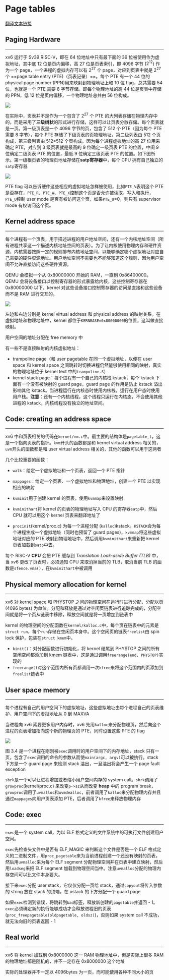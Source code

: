 # Page tables

[翻译文本链接](https://mit-public-courses-cn-translatio.gitbook.io/mit6-s081/lec04-page-tables-frans)

## Paging Hardware
---

xv6 运行于 Sv39 RISC-V，即在 64 位地址中只有最下面的 39 位被使用作为虚拟地址，其中底 12 位是页内偏移，高 27 位是页表索引，即 4096 字节 ($2^{12}$) 作为一个 page，一个进程的虚拟内存可以有 $2^{27}$ 个 page，对应到页表中就是 $2^{27}$ 个 ==page table entry (PTE)（页表记录）==。每个 PTE 有一个 44 位的 physical page number (PPN)用来映射到物理地址上和 10 位 flag，总共需要 54 位，也就是一个 PTE 需要 8 字节存储。即每个物理地址的高 44 位是页表中存储的 PPN，低 12 位是页内偏移，一个物理地址总共由 56 位构成。

![](https://fanxiao.tech/assets/img/posts/MIT_6S081/image-20210123111515788.png)

在实际中，页表并不是作为一个包含了 $2^{27}$ 个 PTE 的大列表存储在物理内存中的，而是采用了**三级树状**的形式进行存储，这样可以让页表分散存储。每个页表就是一页。第一级页表是一个 4096 字节的页，包含了 512 个 PTE（因为每个 PTE 需要 8 字节），每个 PTE 存储了下级页表的页物理地址，第二级列表由 512 个页构成，第三级列表由 512\*512 个页构成。因为每个进程虚拟地址的高 27 位用来确定 PTE，对应到 3 级页表就是最高的 9 位确定一级页表 PTE 的位置，中间 9 位确定二级页表 PTE 的位置，最低 9 位确定三级页表 PTE 的位置。如下图所示。第一级根页表的物理页地址存储在**satp寄存器**中，每个 CPU 拥有自己独立的`satp`寄存器



![](https://fanxiao.tech/assets/img/posts/MIT_6S081/image-20210123130906787.png)

PTE flag 可以告诉硬件这些相应的虚拟地址怎样被使用，比如`PTE_V`表明这个 PTE 是否存在，`PTE_R`、`PTE_W`、`PTE_X`控制这个页是否允许被读取、写入和执行，`PTE_U`控制 user mode 是否有权访问这个页，如果`PTE_U`=0，则只有 supervisor mode 有权访问这个页。

## Kernel address space
---

每个进程有一个页表，用于描述进程的用户地址空间，还有一个内核地址空间（所有进程共享这一个描述内核地址空间的页表）。为了让内核使用物理内存和硬件资源，内核需要按照一定的规则排布内核地址空间，以能够确定哪个虚拟地址对应自己需要的硬件资源地址。用户地址空间不需要也不能够知道这个规则，因为用户空间不允许直接访问这些硬件资源。

QEMU 会模拟一个从 0x80000000 开始的 RAM，一直到 0x86400000。QEMU 会将设备接口以控制寄存器的形式暴露给内核，这些控制寄存器在 0x80000000 以下。kernel 对这些设备接口控制寄存器的访问是直接和这些设备而不是 RAM 进行交互的。

![](https://fanxiao.tech/assets/img/posts/MIT_6S081/image-20210123171523476.png)

左边和右边分别是 kernel virtual address 和 physical address 的映射关系。在虚拟地址和物理地址中，kernel 都位于`KERNBASE=0x80000000`的位置，这叫做直接映射。

用户空间的地址分配在 free memory 中

有一些不是直接映射的内核虚拟地址：

*   trampoline page（和 user pagetable 在同一个虚拟地址，以便在 user space 和 kernel space 之间跳转时切换进程仍然能够使用相同的映射，真实的物理地址位于 kernel text 中的`trampoline.S`）
*   kernel stack page：每个进程有一个自己的内核栈 kstack，每个 kstack 下面有一个没有被映射的 guard page，guard page 的作用是防止 kstack 溢出影响其他 kstack。当进程运行在内核态时使用内核栈，运行在用户态时使用用户栈。**注意**：还有一个内核线程，这个线程只运行在内核态，不会使用其他进程的 kstack，内核线程没有独立的地址空间。

## Code: creating an address space
---

xv6 中和页表相关的代码在`kernel/vm.c`中。最主要的结构体是`pagetable_t`，这是一个指向页表的指针。`kvm`开头的函数都是和 kernel virtual address 相关的，`uvm`开头的函数都是和 user virtual address 相关的，其他的函数可以用于这两者

几个比较重要的函数：

*   `walk`：给定一个虚拟地址和一个页表，返回一个 PTE 指针
*   `mappages`：给定一个页表、一个虚拟地址和物理地址，创建一个 PTE 以实现相应的映射
    
*   `kvminit`用于创建 kernel 的页表，使用`kvmmap`来设置映射
*   `kvminithart`将 kernel 的页表的物理地址写入 CPU 的寄存器`satp`中，然后 CPU 就可以用这个 kernel 页表来翻译地址了
*   `procinit`(kernel/proc.c) 为每一个进程分配 (`kalloc`)kstack。`KSTACK`会为每个进程生成一个虚拟地址（同时也预留了 guard pages)，`kvmmap`将这些虚拟地址对应的 PTE 映射到物理地址中，然后调用`kvminithart`来重新把 kernel 页表加载到`satp`中去。

每个 RISC-V **CPU** 会把 PTE 缓存到 _Translation Look-aside Buffer (TLB)_ 中，当 xv6 更改了页表时，必须通知 CPU 来取消掉当前的 TLB，取消当前 TLB 的函数是`sfence.vma()`，在`kvminithart`中被调用

## Physical memory allocation for kernel
---

xv6 对 kernel space 和 PHYSTOP 之间的物理空间在运行时进行分配，分配以页 (4096 bytes) 为单位。分配和释放是通过对空闲页链表进行追踪完成的，分配空间就是将一个页从链表中移除，释放空间就是将一页增加到链表中

kernel 的物理空间的分配函数在`kernel/kalloc.c`中，每个页在链表中的元素是`struct run`，每个`run`存储在空闲页本身中。这个空闲页的链表`freelist`由 spin lock 保护，包装在`struct kmem`中。

*   `kinit()`：对分配函数进行初始化，将 kernel 结尾到 PHYSTOP 之间的所有空闲空间都添加到 kmem 链表中，这是通过调用`freerange(end, PHYSTOP)`实现的
*   `freerange()`对这个范围内所有页都调用一次`kfree`来将这个范围内的页添加到`freelist`链表中

## User space memory
---

每个进程有自己的用户空间下的虚拟地址，这些虚拟地址由每个进程自己的页表维护，用户空间下的虚拟地址从 0 到 MAXVA

当进程向 xv6 索要更多用户内存时，xv6 先用`kalloc`来分配物理页，然后向这个进程的页表增加指向这个新的物理页的 PTE，同时设置这些 PTE 的 flag

![](https://fanxiao.tech/assets/img/posts/MIT_6S081/image-20210123220911443.png)

图 3.4 是一个进程在刚刚被`exec`调用时的用户空间下的内存地址，stack 只有一页，包含了`exec`调用的命令的参数从而使`main(argc, argv)`可以被执行。stack 下方是一个 guard page 来检测 stack 溢出，一旦溢出将会产生一个 page fault exception

`sbrk`是一个可以让进程增加或者缩小用户空间内存的 system call。`sbrk`调用了`growproc`(kernel/proc.c) 来改变`p->sz`从而改变 **heap** 中的 program break，`growproc`调用了`uvmalloc`和`uvmdealloc`，前者调用了`kalloc`来分配物理内存并且通过`mappages`向用户页表添加 PTE，后者调用了`kfree`来释放物理内存

## Code: exec
---

`exec`是一个 system call，为以 ELF 格式定义的文件系统中的可执行文件创建用户空间。

`exec`先检查头文件中是否有 ELF_MAGIC 来判断这个文件是否是一个 ELF 格式定义的二进制文件，用`proc_pagetable`来为当前进程创建一个还没有映射的页表，然后用`uvmalloc`来为每个 ELF segment 分配物理空间并在页表中建立映射，然后用`loadseg`来把 ELF segment 加载到物理空间当中。注意`uvmalloc`分配的物理内存空间可以比文件本身要大。

接下来`exec`分配 user stack，它仅仅分配一页给 stack，通过`copyout`将传入参数的 string 放在 stack 的顶端，在 ustack 的下方分配一个 guard page

如果`exec`检测到错误，将跳转到`bad`标签，释放新创建的`pagetable`并返回 - 1。`exec`必须确定新的执行能够成功才会释放进程旧的页表 (`proc_freepagetable(oldpagetable, oldsz)`)，否则如果 system call 不成功，就无法向旧的页表返回 - 1

## Real world
---

xv6 将 kernel 加载到 0x8000000 这一 RAM 物理地址中，但是实际上很多 RAM 的物理地址都是随机的，并不一定存在 0x8000000 这个地址

实际的处理器并不一定以 4096bytes 为一页，而可能使用各种不同大小的页